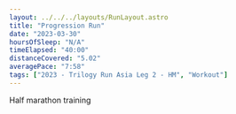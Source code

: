 ```yaml
---
layout: ../../../layouts/RunLayout.astro
title: "Progression Run"
date: "2023-03-30"
hoursOfSleep: "N/A"
timeElapsed: "40:00"
distanceCovered: "5.02"
averagePace: "7:58"
tags: ["2023 - Trilogy Run Asia Leg 2 - HM", "Workout"]
---
```


Half marathon training
